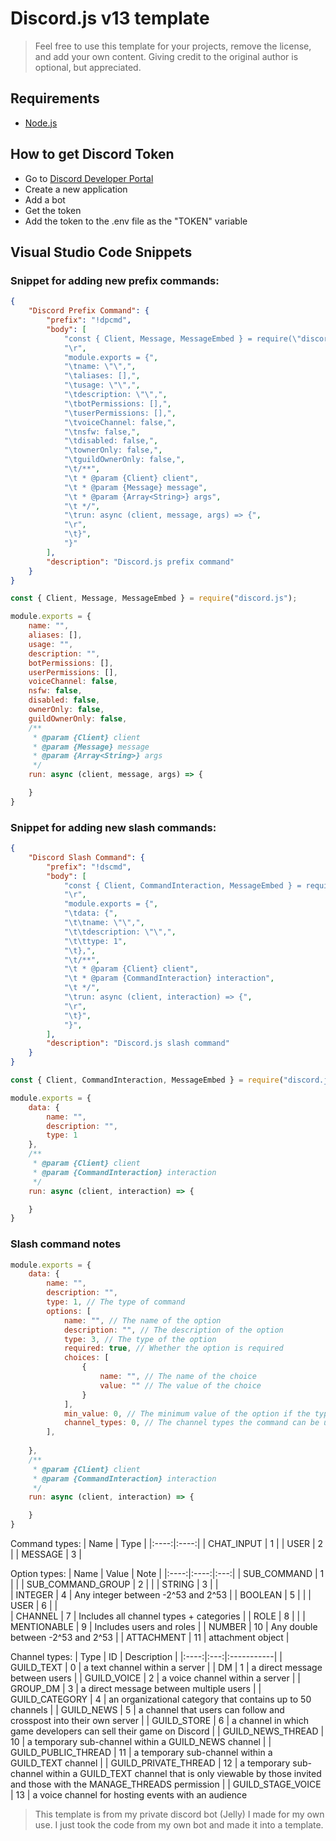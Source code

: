 # Discord.js v13 template
> Feel free to use this template for your projects, remove the license, and add your own content.
> Giving credit to the original author is optional, but appreciated.
## Requirements
- [Node.js](https://nodejs.org/)

## How to get Discord Token
- Go to [Discord Developer Portal](https://discordapp.com/developers/applications/me)
- Create a new application
- Add a bot
- Get the token
- Add the token to the .env file as the "TOKEN" variable

## Visual Studio Code Snippets

### Snippet for adding new prefix commands:
```json
{
    "Discord Prefix Command": {
        "prefix": "!dpcmd",
        "body": [
            "const { Client, Message, MessageEmbed } = require(\"discord.js\");",
            "\r",
            "module.exports = {",
            "\tname: \"\",",
            "\taliases: [],",
            "\tusage: \"\",",
            "\tdescription: \"\",",
            "\tbotPermissions: [],",
            "\tuserPermissions: [],",
            "\tvoiceChannel: false,",
            "\tnsfw: false,",
            "\tdisabled: false,",
            "\townerOnly: false,",
            "\tguildOwnerOnly: false,",
            "\t/**",
            "\t * @param {Client} client",
            "\t * @param {Message} message",
            "\t * @param {Array<String>} args",
            "\t */",
            "\trun: async (client, message, args) => {",
            "\r",
            "\t}",
            "}"
        ],
        "description": "Discord.js prefix command"
	}
}
```
```js
const { Client, Message, MessageEmbed } = require("discord.js");

module.exports = {
    name: "",
    aliases: [],
    usage: "",
    description: "",
    botPermissions: [],
    userPermissions: [],
    voiceChannel: false,
    nsfw: false,
    disabled: false,
    ownerOnly: false,
    guildOwnerOnly: false,
    /**
     * @param {Client} client
     * @param {Message} message
     * @param {Array<String>} args
     */
    run: async (client, message, args) => {

    }
}
```
### Snippet for adding new slash commands:
```json
{
    "Discord Slash Command": {
        "prefix": "!dscmd",
        "body": [
            "const { Client, CommandInteraction, MessageEmbed } = require(\"discord.js\");",
            "\r",
            "module.exports = {",
			"\tdata: {",
			"\t\tname: \"\",",
			"\t\tdescription: \"\",",
			"\t\ttype: 1",
			"\t},",
			"\t/**",
			"\t * @param {Client} client",
			"\t * @param {CommandInteraction} interaction",
			"\t */",
			"\trun: async (client, interaction) => {",
			"\r",
			"\t}",
			"}",
        ],
        "description": "Discord.js slash command"
    }
}
```
```js
const { Client, CommandInteraction, MessageEmbed } = require("discord.js");

module.exports = {
    data: {
        name: "",
        description: "",
        type: 1
    },
    /**
     * @param {Client} client
     * @param {CommandInteraction} interaction
     */
    run: async (client, interaction) => {

    }
}
```
### Slash command notes
```js
module.exports = {
    data: {
        name: "",
        description: "",
        type: 1, // The type of command
        options: [
            name: "", // The name of the option
            description: "", // The description of the option
            type: 3, // The type of the option
            required: true, // Whether the option is required
            choices: [
                { 
                    name: "", // The name of the choice
                    value: "" // The value of the choice
                }
            ],
            min_value: 0, // The minimum value of the option if the type is Integer or Number
            channel_types: 0, // The channel types the command can be used in
        ],
        
    },
    /**
     * @param {Client} client
     * @param {CommandInteraction} interaction
     */
    run: async (client, interaction) => {

    }
}
```
Command types:
| Name | Type |
|:----:|:----:|
| CHAT_INPUT | 1 |
| USER | 2 |
| MESSAGE | 3 |

Option types:
| Name | Value | Note |
|:----:|:----:|:---:|
| SUB_COMMAND |	1 |	|
| SUB_COMMAND_GROUP | 2	| |
| STRING | 3 | |	
| INTEGER | 4 | Any integer between -2^53 and 2^53 |
| BOOLEAN | 5 | |
| USER | 6 | |	
| CHANNEL | 7 | Includes all channel types + categories |
| ROLE | 8 | |
| MENTIONABLE | 9 | Includes users and roles | 
| NUMBER | 10 | Any double between -2^53 and 2^53 |
| ATTACHMENT | 11 | attachment object |

Channel types:
| Type | ID | Description |
|:----:|:---:|:-----------|
| GUILD_TEXT | 0 | a text channel within a server |
| DM | 1 | a direct message between users |
| GUILD_VOICE | 2 | a voice channel within a server |
| GROUP_DM | 3 | a direct message between multiple users |
| GUILD_CATEGORY | 4 | an organizational category that contains up to 50 channels |
| GUILD_NEWS | 5 | a channel that users can follow and crosspost into their own server |
| GUILD_STORE | 6 | a channel in which game developers can sell their game on Discord |
| GUILD_NEWS_THREAD | 10 | a temporary sub-channel within a GUILD_NEWS channel |
| GUILD_PUBLIC_THREAD | 11 | a temporary sub-channel within a GUILD_TEXT channel |
| GUILD_PRIVATE_THREAD | 12 | a temporary sub-channel within a GUILD_TEXT channel that is only viewable by those invited and those with the MANAGE_THREADS permission |
| GUILD_STAGE_VOICE | 13 | a voice channel for hosting events with an audience 

> This template is from my private discord bot (Jelly) I made for my own use.
> I just took the code from my own bot and made it into a template.